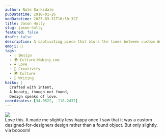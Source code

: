 ```yaml
---
author: Nate Barksdale
pubDatetime: 2010-01-26
modDatetime: 2025-03-31T16:30:32Z
title: Jason Holly
slug: jason-holly
featured: false
draft: false
description: A captivating piece that blurs the lines between custom design and found object inspiration. "Love this. It made me slightly less happy once I saw that it was a custom designed-for-designers design rather than a found object. But only slightly."
emoji: 🎨
tags:
  - 💡 Design
  - 🌍 Culture-Making.com
  - ❤️ Love
  - 🎨 Creativity
  - 🌍 Culture
  - 📝 Writing
haiku: |
  Crafted with intent,  
  A beauty, though not found,  
  Design speaks of love.
coordinates: [34.0522, -118.2437]
---
```


![](http://25.media.tumblr.com/tumblr_kwvvu8LwLR1qz9ehfo1_500.jpg)  
Love this. It made me slightly less happy once I saw that it was a custom designed-for-designers design rather than a found object. But only slightly. via boooom!
